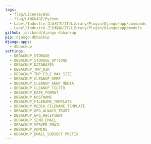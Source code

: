 ```yaml
---
tags:
  - flag/License/BSD
  - flag/LANGUAGE/Python
  - Label/Industry-工业科学/IT/Library/Plugin/Django/app/commands
  - Label/Industry-工业科学/IT/Library/Plugin/Django/app/models
github: jazzband/django-dbbackup
pip: django-dbbackup
django-apps:
  - dbbackup
settings:
  - DBBACKUP_STORAGE
  - DBBACKUP_STORAGE_OPTIONS
  - DBBACKUP_DATABASES
  - DBBACKUP_TMP_DIR
  - DBBACKUP_TMP_FILE_MAX_SIZE
  - DBBACKUP_CLEANUP_KEEP
  - DBBACKUP_CLEANUP_KEEP_MEDIA
  - DBBACKUP_CLEANUP_FILTER
  - DBBACKUP_DATE_FORMAT
  - DBBACKUP_HOSTNAME
  - DBBACKUP_FILENAME_TEMPLATE
  - DBBACKUP_MEDIA_FILENAME_TEMPLATE
  - DBBACKUP_GPG_ALWAYS_TRUST
  - DBBACKUP_GPG_RECIPIENT
  - DBBACKUP_SEND_EMAIL
  - DBBACKUP_SERVER_EMAIL
  - DBBACKUP_ADMINS
  - DBBACKUP_EMAIL_SUBJECT_PREFIX
---
```

